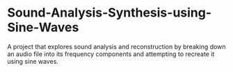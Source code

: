 # Sound-Analysis-Synthesis-using-Sine-Waves
A project that explores sound analysis and reconstruction by breaking down an audio file into its frequency components and attempting to recreate it using sine waves.
